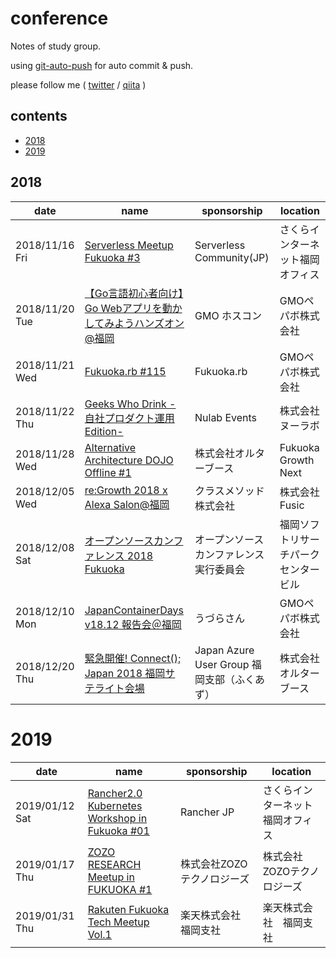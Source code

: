 # conference

Notes of study group.

using [git-auto-push](https://github.com/loftkun/git-auto-push) for auto commit & push.

please follow me ( [twitter](https://twitter.com/loftkun) / [qiita](https://qiita.com/loftkun) )

## contents

- [2018](#2018)
- [2019](#2019)

## 2018

| date | name | sponsorship | location |
| --- | --- | --- | --- |
| 2018/11/16 Fri | [Serverless Meetup Fukuoka #3](https://serverless.connpass.com/event/102585/) | Serverless Community(JP) | さくらインターネット福岡オフィス
| 2018/11/20 Tue | [【Go言語初心者向け】Go Webアプリを動かしてみようハンズオン@福岡](https://gmohoscon.connpass.com/event/107223/) | GMO ホスコン | GMOペパボ株式会社
| 2018/11/21 Wed | [Fukuoka.rb #115](https://fukuokarb.connpass.com/event/110153/) | Fukuoka.rb | GMOペパボ株式会社
| 2018/11/22 Thu | [Geeks Who Drink -自社プロダクト運用 Edition-](https://nulab.connpass.com/event/105113/) | Nulab Events | 株式会社ヌーラボ
| 2018/11/28 Wed | [Alternative Architecture DOJO Offline #1](https://alterbooth.connpass.com/event/109272/) | 株式会社オルターブース | Fukuoka Growth Next
| 2018/12/05 Wed | [re:Growth 2018 x Alexa Salon@福岡](https://classmethod.connpass.com/event/109895/) | クラスメソッド株式会社 | 株式会社Fusic
| 2018/12/08 Sat | [オープンソースカンファレンス 2018 Fukuoka](https://www.ospn.jp/osc2018-fukuoka/) | オープンソースカンファレンス実行委員会 | 福岡ソフトリサーチパーク センタービル
|2018/12/10 Mon|[JapanContainerDays v18.12 報告会＠福岡](https://connpass.com/event/110115/) | うづらさん | GMOペパボ株式会社
|2018/12/20 Thu|[緊急開催! Connect(); Japan 2018 福岡サテライト会場](https://fukuazu.connpass.com/event/112610) | Japan Azure User Group 福岡支部（ふくあず） | 株式会社オルターブース

# 2019

| date | name | sponsorship | location |
| --- | --- | --- | --- |
| 2019/01/12 Sat | [Rancher2.0 Kubernetes Workshop in Fukuoka #01](https://rancherjp.connpass.com/event/112374/) | Rancher JP | さくらインターネット福岡オフィス
| 2019/01/17 Thu | [ZOZO RESEARCH Meetup in FUKUOKA #1](https://zozotech-inc.connpass.com/event/115066/) | 株式会社ZOZOテクノロジーズ | 株式会社ZOZOテクノロジーズ
| 2019/01/31 Thu | [Rakuten Fukuoka Tech Meetup Vol.1](https://rakuten.connpass.com/event/112419/) | 楽天株式会社　福岡支社 | 楽天株式会社　福岡支社
